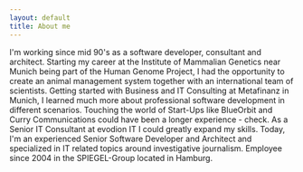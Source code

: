 ```yaml
---
layout: default
title: About me
---
```


I'm working since mid 90's as a software developer, consultant and architect.
Starting my career at the Institute of Mammalian Genetics near Munich being part
of the Human Genome Project, I had the opportunity to create an animal
management system together with an international team of scientists. Getting
started with Business and IT Consulting at Metafinanz in Munich, I learned much
more about professional software development in different scenarios. Touching
the world of Start-Ups like BlueOrbit and Curry Communications could have been a
longer experience - check. As a Senior IT Consultant at evodion IT I could
greatly expand my skills. Today, I'm an experienced Senior Software Developer
and Architect and specialized in IT related topics around investigative
journalism. Employee since 2004 in the SPIEGEL-Group located in Hamburg.
